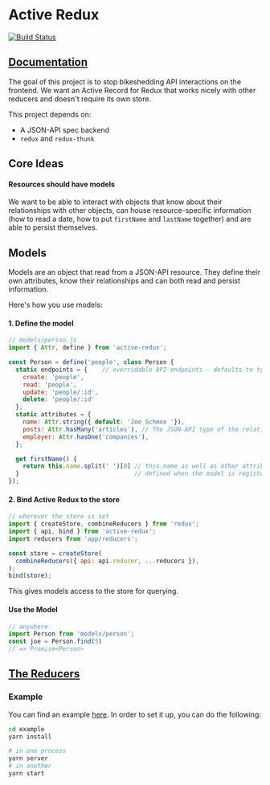# Active Redux #
[![Build Status](https://travis-ci.org/coverhound/active-redux.svg?branch=master)](https://travis-ci.org/coverhound/active-redux) 

## [Documentation](https://coverhound.github.io/active-redux/1.0.0)

The goal of this project is to stop bikeshedding API interactions on the
frontend. We want an Active Record for Redux that works nicely with other
reducers and doesn't require its own store.

This project depends on:
- A JSON-API spec backend
- `redux` and `redux-thunk`

## Core Ideas

#### Resources should have models

We want to be able to interact with objects that know about their relationships
with other objects, can house resource-specific information (how to read a date,
how to put `firstName` and `lastName` together) and are able to persist
themselves.

## Models

Models are an object that read from a JSON-API resource. They define their own
attributes, know their relationships and can both read and persist information.

Here's how you use models:


#### 1. Define the model

```js
// models/person.js
import { Attr, define } from 'active-redux';

const Person = define('people', class Person {
  static endpoints = {    // overridable API endpoints - defaults to type
    create: 'people',
    read: 'people',
    update: 'people/:id',
    delete: 'people/:id'
  };
  static attributes = {
    name: Attr.string({ default: 'Joe Schmoe '}),
    posts: Attr.hasMany('articles'), // The JSON-API type of the relation
    employer: Attr.hasOne('companies'),
  };

  get firstName() {
    return this.name.split(' ')[0] // this.name as well as other attributes are
  }                                // defined when the model is registered
});
```


#### 2. Bind Active Redux to the store

```js
// wherever the store is set
import { createStore, combineReducers } from 'redux';
import { api, bind } from 'active-redux';
import reducers from 'app/reducers';

const store = createStore(
  combineReducers({ api: api.reducer, ...reducers }),
);
bind(store);
```

This gives models access to the store for querying.


#### Use the Model

```js
// anywhere
import Person from 'models/person';
const joe = Person.find(5)
// => Promise<Person>
```

## [The Reducers](https://coverhound.github.io/active-redux/1.0.0/module-active-redux_api.html)

### Example

You can find an example [here](./example). In order to set it up, you can do the
following:

```sh
cd example
yarn install

# in one process
yarn server
# in another
yarn start
```
